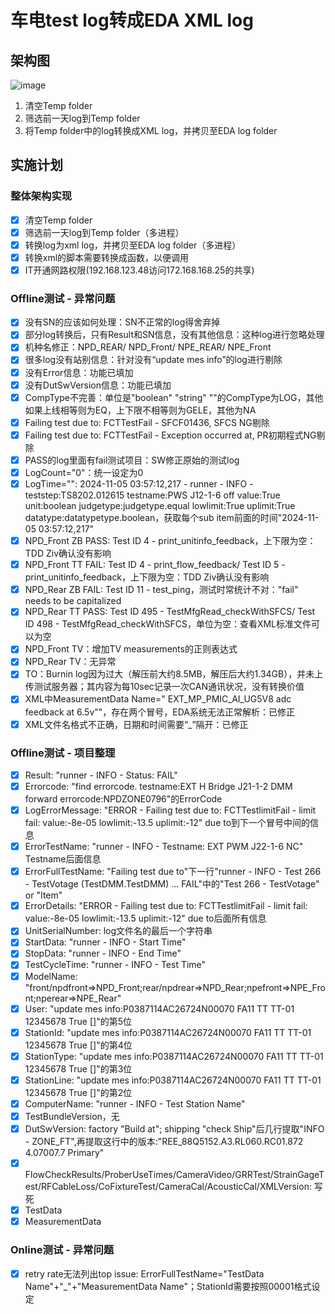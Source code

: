 # 车电test log转成EDA XML log

## 架构图

![image](https://cdn.yopngs.com/2024/10/23/8832b37b-a52a-479c-8e93-9f5d95cf13d9.png)

1. 清空Temp folder
2. 筛选前一天log到Temp folder
3. 将Temp folder中的log转换成XML log，并拷贝至EDA log folder

## 实施计划

### 整体架构实现

- [X] 清空Temp folder
- [X] 筛选前一天log到Temp folder（多进程）
- [X] 转换log为xml log，并拷贝至EDA log folder（多进程）
- [X] 转换xml的脚本需要转换成函数，以便调用
- [X] IT开通网路权限(192.168.123.48访问172.168.168.25的共享)

### Offline测试 - 异常问题

- [X] 没有SN的应该如何处理：SN不正常的log得舍弃掉
- [X] 部分log转换后，只有Result和SN信息，没有其他信息：这种log进行忽略处理
- [X] 机种名修正：NPD_REAR/ NPD_Front/ NPE_REAR/ NPE_Front
- [X] 很多log没有站别信息：针对没有“update mes info”的log进行剔除
- [X] 没有Error信息：功能已填加
- [X] 没有DutSwVersion信息：功能已填加
- [X] CompType不完善：单位是"boolean" "string" ""的CompType为LOG，其他如果上线相等则为EQ，上下限不相等则为GELE，其他为NA
- [X] Failing test due to: FCTTestFail - SFCF01436, SFCS NG剔除
- [X] Failing test due to: FCTTestFail - Exception occurred at, PR初期程式NG剔除
- [X] PASS的log里面有fail测试项目：SW修正原始的测试log
- [X] LogCount="0"：统一设定为0
- [X] LogTime="": 2024-11-05 03:57:12,217 -   runner -     INFO - teststep:TS8202.012615 testname:PWS J12-1-6 off value:True unit:boolean judgetype:judgetype.equal lowlimit:True uplimit:True datatype:datatypetype.boolean，获取每个sub item前面的时间"2024-11-05 03:57:12,217"
- [X] NPD_Front ZB  PASS: Test ID 4 - print_unitinfo_feedback，上下限为空：TDD Ziv确认没有影响
- [X] NPD_Front TT  FAIL: Test ID 4 - print_flow_feedback/ Test ID 5 - print_unitinfo_feedback，上下限为空：TDD Ziv确认没有影响
- [X] NPD_Rear  ZB  FAIL: Test ID 11 - test_ping，测试时常统计不对："fail" needs to be capitalized
- [X] NPD_Rear  TT  PASS: Test ID 495 - TestMfgRead_checkWithSFCS/ Test ID 498 - TestMfgRead_checkWithSFCS，单位为空：查看XML标准文件可以为空
- [X] NPD_Front TV：增加TV measurements的正则表达式
- [X] NPD_Rear  TV：无异常
- [X] TO：Burnin log因为过大（解压前大约8.5MB，解压后大约1.34GB），并未上传测试服务器；其内容为每10sec记录一次CAN通讯状况，没有转换价值
- [X] XML中MeasurementData Name=" EXT_MP_PMIC_AI_UG5V8 adc feedback at 6.5v""，存在两个冒号，EDA系统无法正常解析：已修正
- [X] XML文件名格式不正确，日期和时间需要“_”隔开：已修正

### Offline测试 - 项目整理

- [X] Result: "runner -     INFO - Status: FAIL"
- [X] Errorcode: "find errorcode. testname:EXT H Bridge J21-1-2 DMM forward errorcode:NPDZONE0796"的ErrorCode
- [X] LogErrorMessage: "ERROR - Failing test due to: FCTTestlimitFail - limit fail: value:-8e-05 lowlimit:-13.5 uplimit:-12" due to到下一个冒号中间的信息
- [X] ErrorTestName: "runner -     INFO - Testname: EXT PWM J22-1-6 NC" Testname后面信息
- [X] ErrorFullTestName: "Failing test due to"下一行"runner -     INFO - Test 266 - TestVotage (TestDMM.TestDMM) ... FAIL"中的"Test 266 - TestVotage" or "Item"
- [X] ErrorDetails: "ERROR - Failing test due to: FCTTestlimitFail - limit fail: value:-8e-05 lowlimit:-13.5 uplimit:-12" due to后面所有信息
- [X] UnitSerialNumber: log文件名的最后一个字符串
- [X] StartData: "runner -     INFO - Start Time"
- [X] StopData: "runner -     INFO - End Time"
- [X] TestCycleTime: "runner -     INFO - Test Time"
- [X] ModelName: "front/npdfront=>NPD_Front;rear/npdrear=>NPD_Rear;npefront=>NPE_Front;nperear=>NPE_Rear"
- [X] User: "update mes info:P0387114AC26724N00070 FA11 TT TT-01 12345678 True []"的第5位
- [X] StationId: "update mes info:P0387114AC26724N00070 FA11 TT TT-01 12345678 True []"的第4位
- [X] StationType: "update mes info:P0387114AC26724N00070 FA11 TT TT-01 12345678 True []"的第3位
- [X] StationLine: "update mes info:P0387114AC26724N00070 FA11 TT TT-01 12345678 True []"的第2位
- [X] ComputerName: "runner -     INFO - Test Station Name"
- [X] TestBundleVersion，无
- [X] DutSwVersion: factory "Build at"; shipping "check Ship"后几行提取"INFO - ZONE_FT",再提取这行中的版本:"REE_88Q5152.A3.RL060.RC01.872 4.07007.7 Primary"
- [X] FlowCheckResults/ProberUseTimes/CameraVideo/GRRTest/StrainGageTest/RFCableLoss/CoFixtureTest/CameraCal/AcousticCal/XMLVersion: 写死
- [X] TestData
- [X] MeasurementData

### Online测试 - 异常问题

- [X] retry rate无法列出top issue: ErrorFullTestName="TestData Name"+"_"+"MeasurementData Name"；StationId需要按照00001格式设定

